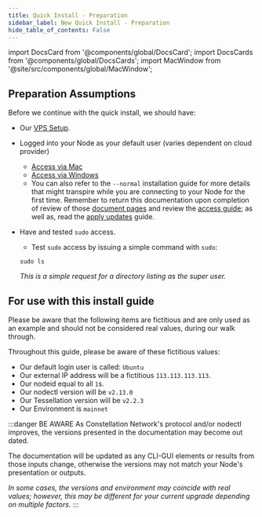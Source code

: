 ```yaml
---
title: Quick Install - Preparation
sidebar_label: New Quick Install - Preparation 
hide_table_of_contents: False
---
```

<intro-end />

import DocsCard from '@components/global/DocsCard';
import DocsCards from '@components/global/DocsCards';
import MacWindow from '@site/src/components/global/MacWindow';

<head>
  <title>Constellation Network Automation with nodectl</title>
  <meta
    name="description"
    content="nodectl new quick installation"
  />
</head>

## Preparation Assumptions

Before we continue with the quick install, we should have:
- Our [VPS Setup](/validate/setup-guides/). 
- Logged into your Node as your default user (varies dependent on cloud provider)
  - [Access via Mac](/validate/resources/accessMac)
  - [Access via Windows](/validate/resources/accessWin) 
  - You can also refer to the `--normal` installation guide for more details that might transpire while you are connecting to your Node for the first time.  Remember to return this documentation upon completion of review of those [document pages](/validate/automated/install/nodectlInstallAccess) and review the [access guide](/validate/automated/install/nodectlInstallAccess); as well as, read the [apply updates](/validate/automated/install/nodectlInstallUpdate) guide.
- Have and tested `sudo` access.
  - Test `sudo` access by issuing a simple command with `sudo`:

  ```
  sudo ls
  ```
  *This is a simple request for a directory listing as the super user.*

## For use with this install guide

Please be aware that the following items are fictitious and are only used as an example and should not be considered real values, during our walk through.

Throughout this guide, please be aware of these fictitious values:
- Our default login user is called: `Ubuntu`
- Our external IP address will be a fictitious `113.113.113.113`. 
- Our nodeid equal to all `1`s.
- Our nodectl version will be `v2.13.0`
- Our Tessellation version will be `v2.2.3`
- Our Environment is `mainnet`

:::danger BE AWARE
As Constellation Network's protocol and/or nodectl improves, the versions presented in the documentation may become out dated.  

The documentation will be updated as any CLI-GUI elements or results from those inputs change, otherwise the versions may not match your Node's presentation or outputs.

*In some cases, the versions and environment may coincide with real values; however, this may be different for your current upgrade depending on multiple factors.*
::: 